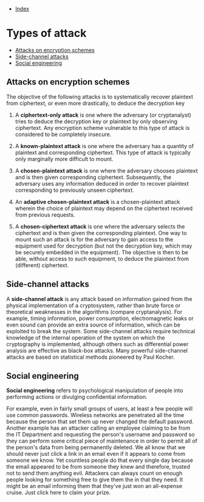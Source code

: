 - [Index](https://github.com/KiraDiShira/Crypto#crypto)   

# Types of attack

- [Attacks on encryption schemes](#attacks-on-encryption-schemes)   
- [Side-channel attacks](#side-channel-attacks)
- [Social engineering](#social-engineering)

## Attacks on encryption schemes

The objective of the following attacks is to systematically recover plaintext from ciphertext, or even more drastically, to deduce the decryption key

1. A **ciphertext-only attack** is one where the adversary (or cryptanalyst) tries to deduce the decryption key or plaintext by only observing ciphertext. Any encryption scheme vulnerable to this type of attack is considered to be completely insecure.

2. A **known-plaintext attack** is one where the adversary has a quantity of plaintext and corresponding ciphertext. This type of attack is typically only marginally more difficult to mount.

3. A **chosen-plaintext attack** is one where the adversary chooses plaintext and is then given corresponding ciphertext. Subsequently, the adversary uses any information deduced in order to recover plaintext corresponding to previously unseen ciphertext.

4. An **adaptive chosen-plaintext attack** is a chosen-plaintext attack wherein the choice of plaintext may depend on the ciphertext received from previous requests.

5. A **chosen-ciphertext attack** is one where the adversary selects the ciphertext and is then given the corresponding plaintext. One way to mount such an attack is for the adversary to gain access to the equipment used for decryption (but not the decryption key, which may be securely embedded in the equipment). The objective is then to be able, without access to such equipment, to deduce the plaintext from (different) ciphertext.

## Side-channel attacks

A **side-channel attack** is any attack based on information gained from the physical implementation of a cryptosystem, rather than brute force or theoretical weaknesses in the algorithms (compare cryptanalysis). For example, timing information, power consumption, electromagnetic leaks or even sound can provide an extra source of information, which can be exploited to break the system. Some side-channel attacks require technical knowledge of the internal operation of the system on which the cryptography is implemented, although others such as differential power analysis are effective as black-box attacks. Many powerful side-channel attacks are based on statistical methods pioneered by Paul Kocher.

## Social engineering

**Social engineering** refers to psychological manipulation of people into performing actions or divulging confidential information. 

For example, even in fairly small groups of users, at least a few people will use common passwords. Wireless networks are penetrated all the time because the person that set them up never changed the default password. Another example has an attacker calling an employee claiming to be from the IT Department and requesting the person's username and password so they can perform some critical piece of maintenance in order to permit all of the person's data from being permanently deleted. We all know that we should never just click a link in an email even if it appears to come from someone we know. Yet countless people do that every single day because the email appeared to be from someone they knew and therefore, trusted not to send them anything evil. Attackers can always count on enough people looking for something free to give them the in that they need. It might be an email informing them that they've just won an all-expense cruise. Just click here to claim your prize. 
